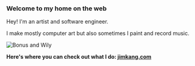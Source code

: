 ### Welcome to my home on the web

Hey! I'm an artist and software engineer.

I make mostly computer art but also sometimes I paint and record music.

![Bonus and Wily](https://jimkang.com/paintings/media/bonus-and-wily-800.jpg)

**Here's where you can check out what I do: [jimkang.com](https://jimkang.com)**

<!--
**jimkang/jimkang** is a ✨ _special_ ✨ repository because its `README.md` (this file) appears on your GitHub profile.

Here are some ideas to get you started:

- 🔭 I’m currently working on ...
- 🌱 I’m currently learning ...
- 👯 I’m looking to collaborate on ...
- 🤔 I’m looking for help with ...
- 💬 Ask me about ...
- 📫 How to reach me: ...
- 😄 Pronouns: ...
- ⚡ Fun fact: ...
-->
